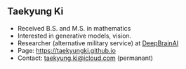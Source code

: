 ## Taekyung Ki

- Received B.S. and M.S. in mathematics
- Interested in generative models, vision.
- Researcher (alternative military service) at [DeepBrainAI](https://www.deepbrain.io)
- Page: https://taekyungki.github.io 
- Contact: taekyung.ki@icloud.com (permanant)
